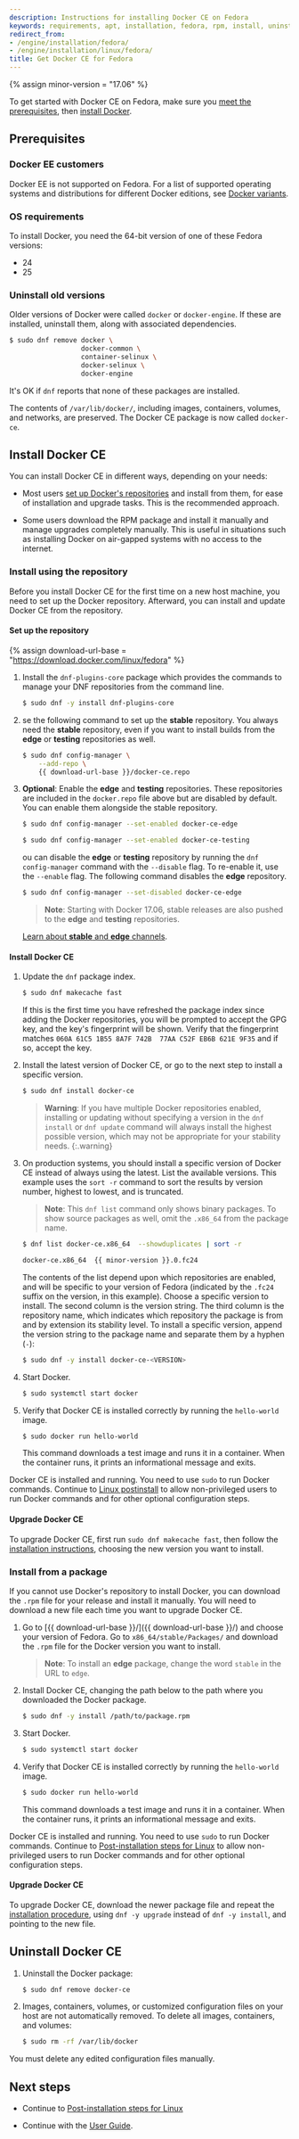 ```yaml
---
description: Instructions for installing Docker CE on Fedora
keywords: requirements, apt, installation, fedora, rpm, install, uninstall, upgrade, update
redirect_from:
- /engine/installation/fedora/
- /engine/installation/linux/fedora/
title: Get Docker CE for Fedora
---
```


{% assign minor-version = "17.06" %}

To get started with Docker CE on Fedora, make sure you
[meet the prerequisites](#prerequisites), then
[install Docker](#install-docker).

## Prerequisites

### Docker EE customers

Docker EE is not supported on Fedora. For a list of supported operating systems
and distributions for different Docker editions, see
[Docker variants](/engine/installation/#docker-variants).

### OS requirements

To install Docker, you need the 64-bit version of one of these Fedora versions:

- 24
- 25

### Uninstall old versions

Older versions of Docker were called `docker` or `docker-engine`. If these are
installed, uninstall them, along with associated dependencies.

```bash
$ sudo dnf remove docker \
                  docker-common \
                  container-selinux \
                  docker-selinux \
                  docker-engine
```

It's OK if `dnf` reports that none of these packages are installed.

The contents of `/var/lib/docker/`, including images, containers, volumes, and
networks, are preserved. The Docker CE package is now called `docker-ce`.

## Install Docker CE

You can install Docker CE in different ways, depending on your needs:

- Most users
  [set up Docker's repositories](#install-using-the-repository) and install
  from them, for ease of installation and upgrade tasks. This is the
  recommended approach.

- Some users download the RPM package and install it manually and manage
  upgrades completely manually. This is useful in situations such as installing
  Docker on air-gapped systems with no access to the internet.

### Install using the repository

Before you install Docker CE for the first time on a new host machine, you need
to set up the Docker repository. Afterward, you can install and update Docker CE
from the repository.

#### Set up the repository

{% assign download-url-base = "https://download.docker.com/linux/fedora" %}

1.  Install the `dnf-plugins-core` package which provides the commands to manage
    your DNF repositories from the command line.

    ```bash
    $ sudo dnf -y install dnf-plugins-core
    ```

2.  se the following command to set up the **stable** repository. You always
    need the **stable** repository, even if you want to install builds from the
    **edge** or **testing** repositories as well.

    ```bash
    $ sudo dnf config-manager \
        --add-repo \
        {{ download-url-base }}/docker-ce.repo
    ```

3.  **Optional**: Enable the **edge** and **testing** repositories. These
    repositories are included in the `docker.repo` file above but are disabled
    by default. You can enable them alongside the stable repository.

    ```bash
    $ sudo dnf config-manager --set-enabled docker-ce-edge
    ```

    ```bash
    $ sudo dnf config-manager --set-enabled docker-ce-testing
    ```

    ou can disable the **edge** or **testing** repository by running the
    `dnf config-manager` command with the `--disable` flag. To re-enable it, use
    the `--enable` flag. The following command disables the **edge** repository.

    ```bash
    $ sudo dnf config-manager --set-disabled docker-ce-edge
    ```

    > **Note**: Starting with Docker 17.06, stable releases are also pushed to
    > the **edge** and **testing** repositories.
    
    [Learn about **stable** and **edge** channels](/engine/installation/).

#### Install Docker CE

1.  Update the `dnf` package index.

    ```bash
    $ sudo dnf makecache fast
    ```

    If this is the first time you have refreshed the package index since adding
    the Docker repositories, you will be prompted to accept the GPG key, and
    the key's fingerprint will be shown. Verify that the fingerprint matches
    `060A 61C5 1B55 8A7F 742B  77AA C52F EB6B 621E 9F35` and if so, accept the
    key.

2.  Install the latest version of Docker CE, or go to the next step to install a
    specific version.

    ```bash
    $ sudo dnf install docker-ce
    ```

    > **Warning**:
    > If you have multiple Docker repositories enabled, installing
    > or updating without specifying a version in the `dnf install` or
    > `dnf update` command will always install the highest possible version,
    > which may not be appropriate for your stability needs.
    {:.warning}

3.  On production systems, you should install a specific version of Docker CE
    instead of always using the latest. List the available versions. This
    example uses the `sort -r` command to sort the results by version number,
    highest to lowest, and is truncated.

    > **Note**: This `dnf list` command only shows binary packages. To show
    > source packages as well, omit the `.x86_64` from the package name.

    ```bash
    $ dnf list docker-ce.x86_64  --showduplicates | sort -r

    docker-ce.x86_64  {{ minor-version }}.0.fc24                               docker-ce-stable  
    ```

    The contents of the list depend upon which repositories are enabled, and
    will be specific to your version of Fedora (indicated by the `.fc24` suffix
    on the version, in this example). Choose a specific version to install. The
    second column is the version string. The third column is the repository
    name, which indicates which repository the package is from and by extension
    its stability level. To install a specific version, append the version
    string to the package name and separate them by a hyphen (`-`):

    ```bash
    $ sudo dnf -y install docker-ce-<VERSION>
    ```

4.  Start Docker.

    ```bash
    $ sudo systemctl start docker
    ```

5.  Verify that Docker CE is installed correctly by running the `hello-world`
    image.

    ```bash
    $ sudo docker run hello-world
    ```

    This command downloads a test image and runs it in a container. When the
    container runs, it prints an informational message and exits.

Docker CE is installed and running. You need to use `sudo` to run Docker
commands. Continue to
[Linux postinstall](/engine/installation/linux/linux-postinstall.md) to allow
non-privileged users to run Docker commands and for other optional configuration
steps.

#### Upgrade Docker CE

To upgrade Docker CE, first run `sudo dnf makecache fast`, then follow the
[installation instructions](#install-docker), choosing the new version you want
to install.

### Install from a package

If you cannot use Docker's repository to install Docker, you can download the
`.rpm` file for your release and install it manually. You will need to download
a new file each time you want to upgrade Docker CE.

1.  Go to [{{ download-url-base }}/]({{ download-url-base }}/) and choose your
    version of Fedora. Go to `x86_64/stable/Packages/`
    and download the `.rpm` file for the Docker version you want to install.

    > **Note**: To install an **edge**  package, change the word
    > `stable` in the URL to `edge`.

2.  Install Docker CE, changing the path below to the path where you downloaded
    the Docker package.

    ```bash
    $ sudo dnf -y install /path/to/package.rpm
    ```

3.  Start Docker.

    ```bash
    $ sudo systemctl start docker
    ```

4.  Verify that Docker CE is installed correctly by running the `hello-world`
    image.

    ```bash
    $ sudo docker run hello-world
    ```

    This command downloads a test image and runs it in a container. When the
    container runs, it prints an informational message and exits.

Docker CE is installed and running. You need to use `sudo` to run Docker commands.
Continue to [Post-installation steps for Linux](linux-postinstall.md) to allow
non-privileged users to run Docker commands and for other optional configuration
steps.

#### Upgrade Docker CE

To upgrade Docker CE, download the newer package file and repeat the
[installation procedure](#install-from-a-package), using `dnf -y upgrade`
instead of `dnf -y install`, and pointing to the new file.

## Uninstall Docker CE

1.  Uninstall the Docker package:

    ```bash
    $ sudo dnf remove docker-ce
    ```

2.  Images, containers, volumes, or customized configuration files on your host
    are not automatically removed. To delete all images, containers, and
    volumes:

    ```bash
    $ sudo rm -rf /var/lib/docker
    ```

You must delete any edited configuration files manually.

## Next steps

- Continue to [Post-installation steps for Linux](/engine/installation/linux/linux-postinstall.md)

- Continue with the [User Guide](/engine/userguide/index.md).
